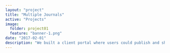 ```yaml
---
layout: "project"
title: "Multiple Journals"
active: "Projects"
image:
  folder: project01
  feature: "banner-1.png"
date: "2017-02-01"
description: "We built a client portal where users could publish and share reports."
---
```

